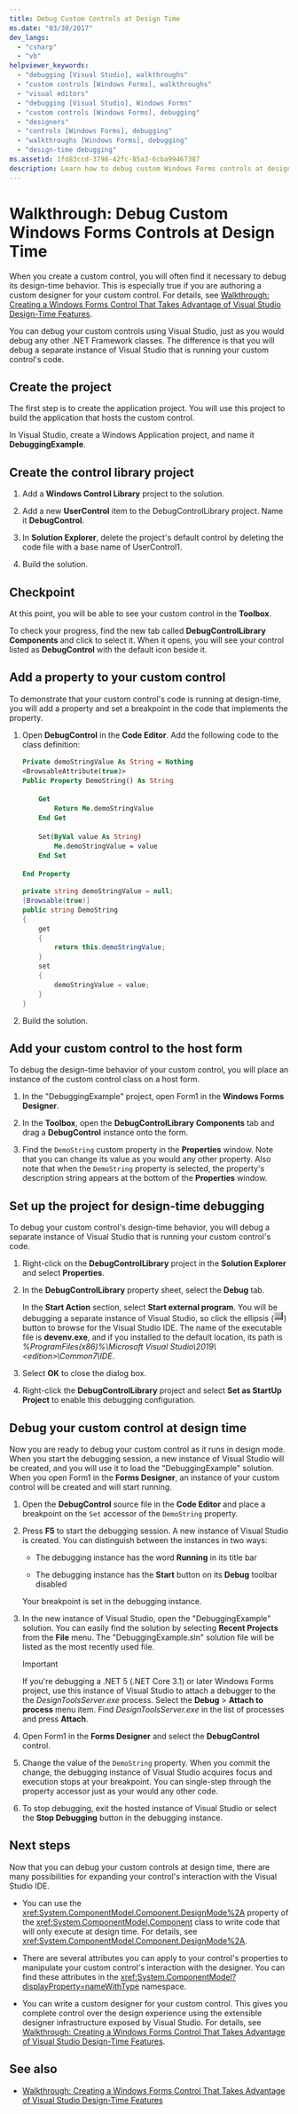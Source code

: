 ```yaml
---
title: Debug Custom Controls at Design Time
ms.date: "03/30/2017"
dev_langs:
  - "csharp"
  - "vb"
helpviewer_keywords:
  - "debugging [Visual Studio], walkthroughs"
  - "custom controls [Windows Forms], walkthroughs"
  - "visual editors"
  - "debugging [Visual Studio], Windows Forms"
  - "custom controls [Windows Forms], debugging"
  - "designers"
  - "controls [Windows Forms], debugging"
  - "walkthroughs [Windows Forms], debugging"
  - "design-time debugging"
ms.assetid: 1fd83ccd-3798-42fc-85a3-6cba99467387
description: Learn how to debug custom Windows Forms controls at design time with supporting descriptions, definitions and links.
---
```

# Walkthrough: Debug Custom Windows Forms Controls at Design Time

When you create a custom control, you will often find it necessary to debug its design-time behavior. This is especially true if you are authoring a custom designer for your custom control. For details, see [Walkthrough: Creating a Windows Forms Control That Takes Advantage of Visual Studio Design-Time Features](creating-a-wf-control-design-time-features.md).

You can debug your custom controls using Visual Studio, just as you would debug any other .NET Framework classes. The difference is that you will debug a separate instance of Visual Studio that is running your custom control's code.

## Create the project

The first step is to create the application project. You will use this project to build the application that hosts the custom control.

In Visual Studio, create a Windows Application project, and name it **DebuggingExample**.

## Create the control library project

1. Add a **Windows Control Library** project to the solution.

2. Add a new **UserControl** item to the DebugControlLibrary project. Name it **DebugControl**.

3. In **Solution Explorer**, delete the project's default control by deleting the code file with a base name of UserControl1.

4. Build the solution.

## Checkpoint

At this point, you will be able to see your custom control in the **Toolbox**.

To check your progress, find the new tab called **DebugControlLibrary Components** and click to select it. When it opens, you will see your control listed as **DebugControl** with the default icon beside it.

## Add a property to your custom control

To demonstrate that your custom control's code is running at design-time, you will add a property and set a breakpoint in the code that implements the property.

1. Open **DebugControl** in the **Code Editor**. Add the following code to the class definition:

    ```vb
    Private demoStringValue As String = Nothing
    <BrowsableAttribute(true)>
    Public Property DemoString() As String

        Get
            Return Me.demoStringValue
        End Get

        Set(ByVal value As String)
            Me.demoStringValue = value
        End Set

    End Property
    ```

    ```csharp
    private string demoStringValue = null;
    [Browsable(true)]
    public string DemoString
    {
        get
        {
            return this.demoStringValue;
        }
        set
        {
            demoStringValue = value;
        }
    }
    ```

2. Build the solution.

## Add your custom control to the host form

To debug the design-time behavior of your custom control, you will place an instance of the custom control class on a host form.

1. In the "DebuggingExample" project, open Form1 in the **Windows Forms Designer**.

2. In the **Toolbox**, open the **DebugControlLibrary Components** tab and drag a **DebugControl** instance onto the form.

3. Find the `DemoString` custom property in the **Properties** window. Note that you can change its value as you would any other property. Also note that when the `DemoString` property is selected, the property's description string appears at the bottom of the **Properties** window.

## Set up the project for design-time debugging

To debug your custom control's design-time behavior, you will debug a separate instance of Visual Studio that is running your custom control's code.

1. Right-click on the **DebugControlLibrary** project in the **Solution Explorer** and select **Properties**.

2. In the **DebugControlLibrary** property sheet, select the **Debug** tab.

     In the **Start Action** section, select **Start external program**. You will be debugging a separate instance of Visual Studio, so click the ellipsis (![The Ellipsis button (...) in the Properties window of Visual Studio](./media/visual-studio-ellipsis-button.png)) button to browse for the Visual Studio IDE. The name of the executable file is **devenv.exe**, and if you installed to the default location, its path is *%ProgramFiles(x86)%\Microsoft Visual Studio\2019\\\<edition>\Common7\IDE*.

3. Select **OK** to close the dialog box.

4. Right-click the **DebugControlLibrary** project and select **Set as StartUp Project** to enable this debugging configuration.

## Debug your custom control at design time

Now you are ready to debug your custom control as it runs in design mode. When you start the debugging session, a new instance of Visual Studio will be created, and you will use it to load the "DebuggingExample" solution. When you open Form1 in the **Forms Designer**, an instance of your custom control will be created and will start running.

1. Open the **DebugControl** source file in the **Code Editor** and place a breakpoint on the `Set` accessor of the `DemoString` property.

2. Press **F5** to start the debugging session. A new instance of Visual Studio is created. You can distinguish between the instances in two ways:

    - The debugging instance has the word **Running** in its title bar

    - The debugging instance has the **Start** button on its **Debug** toolbar disabled

   Your breakpoint is set in the debugging instance.

3. In the new instance of Visual Studio, open the "DebuggingExample" solution. You can easily find the solution by selecting **Recent Projects** from the **File** menu. The "DebuggingExample.sln" solution file will be listed as the most recently used file.

   > [!IMPORTANT]
   > If you're debugging a .NET 5 (.NET Core 3.1) or later Windows Forms project, use this instance of Visual Studio to attach a debugger to the the *DesignToolsServer.exe* process. Select the **Debug** > **Attach to process** menu item. Find *DesignToolsServer.exe* in the list of processes and press **Attach**.

4. Open Form1 in the **Forms Designer** and select the **DebugControl** control.

5. Change the value of the `DemoString` property. When you commit the change, the debugging instance of Visual Studio acquires focus and execution stops at your breakpoint. You can single-step through the property accessor just as your would any other code.

6. To stop debugging, exit the hosted instance of Visual Studio or select the **Stop Debugging** button in the debugging instance.

## Next steps

Now that you can debug your custom controls at design time, there are many possibilities for expanding your control's interaction with the Visual Studio IDE.

- You can use the <xref:System.ComponentModel.Component.DesignMode%2A> property of the <xref:System.ComponentModel.Component> class to write code that will only execute at design time. For details, see <xref:System.ComponentModel.Component.DesignMode%2A>.

- There are several attributes you can apply to your control's properties to manipulate your custom control's interaction with the designer. You can find these attributes in the <xref:System.ComponentModel?displayProperty=nameWithType> namespace.

- You can write a custom designer for your custom control. This gives you complete control over the design experience using the extensible designer infrastructure exposed by Visual Studio. For details, see [Walkthrough: Creating a Windows Forms Control That Takes Advantage of Visual Studio Design-Time Features](creating-a-wf-control-design-time-features.md).

## See also

- [Walkthrough: Creating a Windows Forms Control That Takes Advantage of Visual Studio Design-Time Features](creating-a-wf-control-design-time-features.md)
